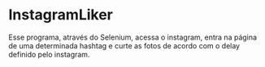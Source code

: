 # InstagramLiker
Esse programa, através do Selenium, acessa o instagram, entra na página de uma determinada hashtag e curte as fotos de acordo com o delay definido pelo instagram.
